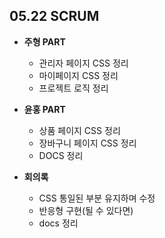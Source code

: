 ## 05.22 SCRUM

- **주형 PART**
  - 관리자 페이지 CSS 정리
  - 마이페이지 CSS 정리
  - 프로젝트 로직 정리

- **윤홍 PART**
  - 상품 페이지 CSS 정리
  - 장바구니 페이지 CSS 정리
  - DOCS 정리

- **회의록**
  - CSS 통일된 부분 유지하며 수정
  - 반응형 구현(될 수 있다면)
  - docs 정리
